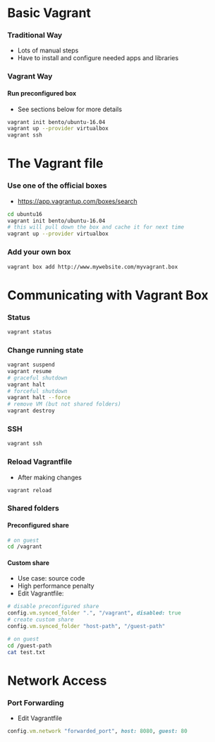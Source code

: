 # Basic Vagrant
### Traditional Way
- Lots of manual steps
- Have to install and configure needed apps and libraries

### Vagrant Way
#### Run preconfigured box
- See sections below for more details
```bash
vagrant init bento/ubuntu-16.04
vagrant up --provider virtualbox
vagrant ssh
```

# The Vagrant file
### Use one of the official boxes
- https://app.vagrantup.com/boxes/search
```bash
cd ubuntu16
vagrant init bento/ubuntu-16.04
# this will pull down the box and cache it for next time
vagrant up --provider virtualbox
```

### Add your own box
```bash
vagrant box add http://www.mywebsite.com/myvagrant.box
```

# Communicating with Vagrant Box
### Status
```bash
vagrant status
```

### Change running state
```bash
vagrant suspend
vagrant resume
# graceful shutdown
vagrant halt
# forceful shutdown
vagrant halt --force
# remove VM (but not shared folders)
vagrant destroy
```

### SSH
```bash
vagrant ssh
```

### Reload Vagrantfile
- After making changes
```bash
vagrant reload
``` 

### Shared folders
#### Preconfigured share
```bash
# on guest
cd /vagrant
```

#### Custom share
- Use case: source code
- High performance penalty
- Edit Vagrantfile:
```ruby
# disable preconfigured share
config.vm.synced_folder ".", "/vagrant", disabled: true
# create custom share
config.vm.synced_folder "host-path", "/guest-path"
```
```bash
# on guest
cd /guest-path
cat test.txt
```

# Network Access
### Port Forwarding
- Edit Vagrantfile
```ruby
config.vm.network "forwarded_port", host: 8080, guest: 80
```





